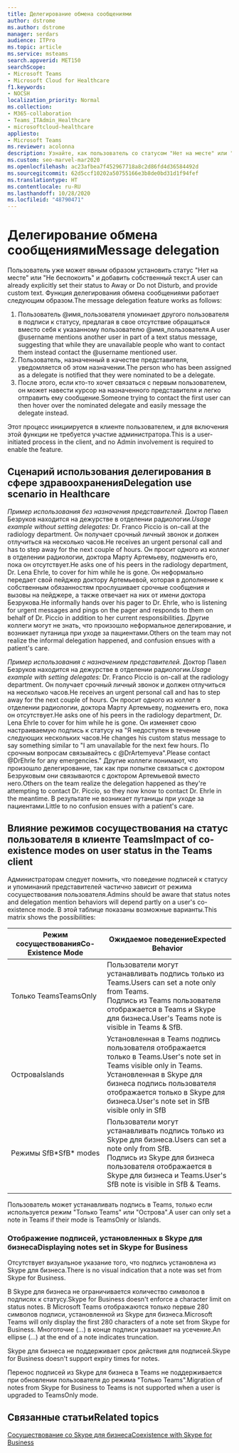 ```yaml
---
title: Делегирование обмена сообщениями
author: dstrome
ms.author: dstrome
manager: serdars
audience: ITPro
ms.topic: article
ms.service: msteams
search.appverid: MET150
searchScope:
- Microsoft Teams
- Microsoft Cloud for Healthcare
f1.keywords:
- NOCSH
localization_priority: Normal
ms.collection:
- M365-collaboration
- Teams_ITAdmin_Healthcare
- microsoftcloud-healthcare
appliesto:
- Microsoft Teams
ms.reviewer: acolonna
description: Узнайте, как пользователь со статусом "Нет на месте" или "Не беспокоить" может явно настроить другого пользователя в качестве представителя в своей подписи к статусу.
ms.custom: seo-marvel-mar2020
ms.openlocfilehash: ac23afbea7f452967718a8c2d86fd4d36584492d
ms.sourcegitcommit: 62d5ccf10202a50755166e3b8de0bd31d1f94fef
ms.translationtype: HT
ms.contentlocale: ru-RU
ms.lasthandoff: 10/28/2020
ms.locfileid: "48790471"
---
```

# <a name="message-delegation"></a><span data-ttu-id="ad5fe-103">Делегирование обмена сообщениями</span><span class="sxs-lookup"><span data-stu-id="ad5fe-103">Message delegation</span></span>

<span data-ttu-id="ad5fe-104">Пользователь уже может явным образом установить статус "Нет на месте" или "Не беспокоить" и добавить собственный текст.</span><span class="sxs-lookup"><span data-stu-id="ad5fe-104">A user can already explicitly set their status to Away or Do not Disturb, and provide custom text.</span></span> <span data-ttu-id="ad5fe-105">Функция делегирования обмена сообщениями работает следующим образом.</span><span class="sxs-lookup"><span data-stu-id="ad5fe-105">The message delegation feature works as follows:</span></span>

1. <span data-ttu-id="ad5fe-106">Пользователь @имя_пользователя упоминает другого пользователя в подписи к статусу, предлагая в свое отсутствие обращаться вместо себя к указанному пользователю @имя_пользователя.</span><span class="sxs-lookup"><span data-stu-id="ad5fe-106">A user @username mentions another user in part of a text status message, suggesting that while they are unavailable people who want to contact them instead contact the @username mentioned user.</span></span>
2. <span data-ttu-id="ad5fe-107">Пользователь, назначенный в качестве представителя, уведомляется об этом назначении.</span><span class="sxs-lookup"><span data-stu-id="ad5fe-107">The person who has been assigned as a delegate is notified that they were nominated to be a delegate.</span></span>
3. <span data-ttu-id="ad5fe-108">После этого, если кто-то хочет связаться с первым пользователем, он может навести курсор на назначенного представителя и легко отправить ему сообщение.</span><span class="sxs-lookup"><span data-stu-id="ad5fe-108">Someone trying to contact the first user can then hover over the nominated delegate and easily message the delegate instead.</span></span>  

<span data-ttu-id="ad5fe-109">Этот процесс инициируется в клиенте пользователем, и для включения этой функции не требуется участие администратора.</span><span class="sxs-lookup"><span data-stu-id="ad5fe-109">This is a user-initiated process in the client, and no Admin involvement is required to enable the feature.</span></span> 

## <a name="delegation-use-scenario-in-healthcare"></a><span data-ttu-id="ad5fe-110">Сценарий использования делегирования в сфере здравоохранения</span><span class="sxs-lookup"><span data-stu-id="ad5fe-110">Delegation use scenario in Healthcare</span></span>

<span data-ttu-id="ad5fe-111">*Пример использования без назначения представителей.* Доктор Павел Безруков находится на дежурстве в отделении радиологии.</span><span class="sxs-lookup"><span data-stu-id="ad5fe-111">*Usage example without setting delegates:*  Dr. Franco Piccio is on-call at the radiology department.</span></span> <span data-ttu-id="ad5fe-112">Он получает срочный личный звонок и должен отлучиться на несколько часов.</span><span class="sxs-lookup"><span data-stu-id="ad5fe-112">He receives an urgent personal call and has to step away for the next couple of hours.</span></span> <span data-ttu-id="ad5fe-113">Он просит одного из коллег в отделении радиологии, доктора Марту Артемьеву, подменить его, пока он отсутствует.</span><span class="sxs-lookup"><span data-stu-id="ad5fe-113">He asks one of his peers in the radiology department, Dr. Lena Ehrle, to cover for him while he is gone.</span></span> <span data-ttu-id="ad5fe-114">Он неформально передает свой пейджер доктору Артемьевой, которая в дополнение к собственным обязанностям прослушивает срочные сообщения и вызовы на пейджере, а также отвечает на них от имени доктора Безрукова.</span><span class="sxs-lookup"><span data-stu-id="ad5fe-114">He informally hands over his pager to Dr. Ehrle, who is listening for urgent messages and pings on the pager and responds to them on behalf of Dr. Piccio in addition to her current responsibilities.</span></span> <span data-ttu-id="ad5fe-115">Другие коллеги могут не знать, что произошло неформальное делегирование, и возникает путаница при уходе за пациентами.</span><span class="sxs-lookup"><span data-stu-id="ad5fe-115">Others on the team may not realize the informal delegation happened, and confusion ensues with a patient's care.</span></span>

<span data-ttu-id="ad5fe-116">*Пример использования с назначением представителей.* Доктор Павел Безруков находится на дежурстве в отделении радиологии.</span><span class="sxs-lookup"><span data-stu-id="ad5fe-116">*Usage example with setting delegates:* Dr. Franco Piccio is on-call at the radiology department.</span></span> <span data-ttu-id="ad5fe-117">Он получает срочный личный звонок и должен отлучиться на несколько часов.</span><span class="sxs-lookup"><span data-stu-id="ad5fe-117">He receives an urgent personal call and has to step away for the next couple of hours.</span></span> <span data-ttu-id="ad5fe-118">Он просит одного из коллег в отделении радиологии, доктора Марту Артемьеву, подменить его, пока он отсутствует.</span><span class="sxs-lookup"><span data-stu-id="ad5fe-118">He asks one of his peers in the radiology department, Dr. Lena Ehrle to cover for him while he is gone.</span></span> <span data-ttu-id="ad5fe-119">Он изменяет свою настраиваемую подпись к статусу на "Я недоступен в течение следующих нескольких часов.</span><span class="sxs-lookup"><span data-stu-id="ad5fe-119">He changes his custom status message to say something similar to "I am unavailable for the next few hours.</span></span> <span data-ttu-id="ad5fe-120">По срочным вопросам связывайтесь с @DrArtemyeva".</span><span class="sxs-lookup"><span data-stu-id="ad5fe-120">Please contact @DrEhrle for any emergencies."</span></span>  <span data-ttu-id="ad5fe-121">Другие коллеги понимают, что произошло делегирование, так как при попытке связаться с доктором Безруковым они связываются с доктором Артемьевой вместо него.</span><span class="sxs-lookup"><span data-stu-id="ad5fe-121">Others on the team realize the delegation happened as they're attempting to contact Dr. Piccio, so they now know to contact Dr. Ehrle in the meantime.</span></span> <span data-ttu-id="ad5fe-122">В результате не возникает путаницы при уходе за пациентами.</span><span class="sxs-lookup"><span data-stu-id="ad5fe-122">Little to no confusion ensues with a patient's care.</span></span>

## <a name="impact-of-co-existence-modes-on-user-status-in-the-teams-client"></a><span data-ttu-id="ad5fe-123">Влияние режимов сосуществования на статус пользователя в клиенте Teams</span><span class="sxs-lookup"><span data-stu-id="ad5fe-123">Impact of co-existence modes on user status in the Teams client</span></span>

<span data-ttu-id="ad5fe-124">Администраторам следует помнить, что поведение подписей к статусу и упоминаний представителей частично зависит от режима сосуществования пользователя.</span><span class="sxs-lookup"><span data-stu-id="ad5fe-124">Admins should be aware that status notes and delegation mention behaviors will depend partly on a user's co-existence mode.</span></span> <span data-ttu-id="ad5fe-125">В этой таблице показаны возможные варианты.</span><span class="sxs-lookup"><span data-stu-id="ad5fe-125">This matrix shows the possibilities:</span></span>

|<span data-ttu-id="ad5fe-126">Режим сосуществования</span><span class="sxs-lookup"><span data-stu-id="ad5fe-126">Co-Existence Mode</span></span> | <span data-ttu-id="ad5fe-127">Ожидаемое поведение</span><span class="sxs-lookup"><span data-stu-id="ad5fe-127">Expected Behavior</span></span>|
|---|---|
|<span data-ttu-id="ad5fe-128">Только Teams</span><span class="sxs-lookup"><span data-stu-id="ad5fe-128">TeamsOnly</span></span> |<span data-ttu-id="ad5fe-129">Пользователи могут устанавливать подпись только из Teams.</span><span class="sxs-lookup"><span data-stu-id="ad5fe-129">Users can set a note only from Teams.</span></span> <br> <span data-ttu-id="ad5fe-130">Подпись из Teams пользователя отображается в Teams и Skype для бизнеса.</span><span class="sxs-lookup"><span data-stu-id="ad5fe-130">User's Teams note is visible in Teams & SfB.</span></span> |
|<span data-ttu-id="ad5fe-131">Острова</span><span class="sxs-lookup"><span data-stu-id="ad5fe-131">Islands</span></span> | <span data-ttu-id="ad5fe-132">Установленная в Teams подпись пользователя отображается только в Teams.</span><span class="sxs-lookup"><span data-stu-id="ad5fe-132">User's note set in Teams visible only in Teams.</span></span> <br> <span data-ttu-id="ad5fe-133">Установленная в Skype для бизнеса подпись пользователя отображается только в Skype для бизнеса.</span><span class="sxs-lookup"><span data-stu-id="ad5fe-133">User's note set in SfB visible only in SfB</span></span> |
|<span data-ttu-id="ad5fe-134">Режимы SfB\*</span><span class="sxs-lookup"><span data-stu-id="ad5fe-134">SfB\* modes</span></span> | <span data-ttu-id="ad5fe-135">Пользователи могут устанавливать подпись только из Skype для бизнеса.</span><span class="sxs-lookup"><span data-stu-id="ad5fe-135">Users can set a note only from SfB.</span></span> <br> <span data-ttu-id="ad5fe-136">Подпись из Skype для бизнеса пользователя отображается в Skype для бизнеса и Teams.</span><span class="sxs-lookup"><span data-stu-id="ad5fe-136">User's SfB note is visible in SfB & Teams.</span></span>  |
|||

<span data-ttu-id="ad5fe-137">Пользователь может устанавливать подпись в Teams, только если используется режим "Только Teams" или "Острова".</span><span class="sxs-lookup"><span data-stu-id="ad5fe-137">A user can only set a note in Teams if their mode is TeamsOnly or Islands.</span></span>  

### <a name="displaying-notes-set-in-skype-for-business"></a><span data-ttu-id="ad5fe-138">Отображение подписей, установленных в Skype для бизнеса</span><span class="sxs-lookup"><span data-stu-id="ad5fe-138">Displaying notes set in Skype for Business</span></span>
  
<span data-ttu-id="ad5fe-139">Отсутствует визуальное указание того, что подпись установлена из Skype для бизнеса.</span><span class="sxs-lookup"><span data-stu-id="ad5fe-139">There is no visual indication that a note was set from Skype for Business.</span></span>

<span data-ttu-id="ad5fe-140">В Skype для бизнеса не ограничивается количество символов в подписях к статусу.</span><span class="sxs-lookup"><span data-stu-id="ad5fe-140">Skype for Business doesn't enforce a character limit on status notes.</span></span> <span data-ttu-id="ad5fe-141">В Microsoft Teams отображаются только первые 280 символов подписи, установленной из Skype для бизнеса.</span><span class="sxs-lookup"><span data-stu-id="ad5fe-141">Microsoft Teams will only display the first 280 characters of a note set from Skype for Business.</span></span> <span data-ttu-id="ad5fe-142">Многоточие (...) в конце подписи указывает на усечение.</span><span class="sxs-lookup"><span data-stu-id="ad5fe-142">An ellipse (…) at the end of a note indicates truncation.</span></span>
  
<span data-ttu-id="ad5fe-143">Skype для бизнеса не поддерживает срок действия для подписей.</span><span class="sxs-lookup"><span data-stu-id="ad5fe-143">Skype for Business doesn't support expiry times for notes.</span></span>

<span data-ttu-id="ad5fe-144">Перенос подписей из Skype для бизнеса в Teams не поддерживается при обновлении пользователя до режима "Только Teams".</span><span class="sxs-lookup"><span data-stu-id="ad5fe-144">Migration of notes from Skype for Business to Teams is not supported when a user is upgraded to TeamsOnly mode.</span></span>

## <a name="related-topics"></a><span data-ttu-id="ad5fe-145">Связанные статьи</span><span class="sxs-lookup"><span data-stu-id="ad5fe-145">Related topics</span></span>

[<span data-ttu-id="ad5fe-146">Сосуществование со Skype для бизнеса</span><span class="sxs-lookup"><span data-stu-id="ad5fe-146">Coexistence with Skype for Business</span></span>](../../coexistence-chat-calls-presence.md)
